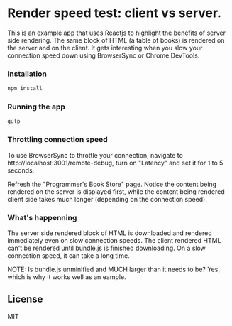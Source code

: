 # Render speed test: client vs server.
This is an example app that uses Reactjs to highlight the benefits of server side rendering. The same block of HTML (a table of books) is rendered on the server and on the client. It gets interesting when you slow your connection speed down using BrowserSync or Chrome DevTools.

### Installation
```bash
npm install
```

### Running the app
```bash
gulp
```

### Throttling connection speed
To use BrowserSync to throttle your connection, navigate to http://localhost:3001/remote-debug, turn on "Latency" and set it for 1 to 5 seconds.

Refresh the "Programmer's Book Store" page. Notice the content being rendered on the server is displayed first, while the content being rendered client side takes much longer (depending on the connection speed).

### What's happenning
The server side rendered block of HTML is downloaded and rendered immediately even on slow connection speeds. The client rendered HTML can't be rendered until bundle.js is finished downloading. On a slow connection speed, it can take a long time. 

NOTE: Is bundle.js unminified and MUCH larger than it needs to be? Yes, which is why it works well as an eample.

License
----

MIT


